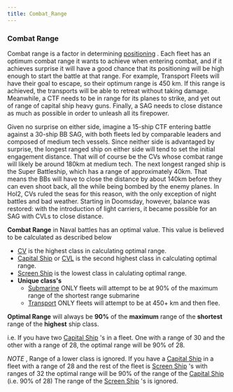 ```yaml
---
title: Combat_Range
---
```


### Combat Range

Combat range is a factor in determining [positioning](/wiki/Positioning "Positioning") . Each fleet has an optimum combat range it wants to achieve when entering combat, and if it achieves surprise it will have a good chance that its positioning will be high enough to start the battle at that range. For example, Transport Fleets will have their goal to escape, so their optimum range is 450 km. If this range is achieved, the transports will be able to retreat without taking damage. Meanwhile, a CTF needs to be in range for its planes to strike, and yet out of range of capital ship heavy guns. Finally, a SAG needs to close distance as much as possible in order to unleash all its firepower.

Given no surprise on either side, imagine a 15-ship CTF entering battle against a 30-ship BB SAG, with both fleets led by comparable leaders and composed of medium tech vessels. Since neither side is advantaged by surprise, the longest ranged ship on either side will tend to set the initial engagement distance. That will of course be the CVs whose combat range will likely be around 180km at medium tech. The next longest ranged ship is the Super Battleship, which has a range of approximately 40km. That means the BBs will have to close the distance by about 140km before they can even shoot back, all the while being bombed by the enemy planes. In HoI2, CVs ruled the seas for this reason, with the only exception of night battles and bad weather. Starting in Doomsday, however, balance was restored: with the introduction of light carriers, it became possible for an SAG with CVLs to close distance.

**Combat Range** in Naval battles has an optimal value. This value is believed to be calculated as described below

- [CV](/wiki/CV "CV") is the highest class in calculating optimal range.
- [Capital Ship](/wiki/Capital_Ship "Capital Ship") or [CVL](/wiki/CVL "CVL") is the second highest class in calculating optimal range.
- [Screen Ship](/wiki/Screen_Ship "Screen Ship") is the lowest class in calulating optimal range.
- **Unique class's**
  - [Submarine](/wiki/Submarine "Submarine") ONLY fleets will attempt to be at 90% of the maximum range of the shortest range submarine
  - [Transport](/wiki/Transport "Transport") ONLY fleets will attempt to be at 450+ km and then flee.

**Optimal Range** will always be **90%** of the **maximum** range of the **shortest** range of the **highest** ship class.

i.e. If you have two [Capital Ship](/wiki/Capital_Ship "Capital Ship") 's in a fleet. One with a range of 30 and the other with a range of 28, the optimal range will be 90% of 28.

_NOTE_ , Range of a lower class is ignored. If you have a [Capital Ship](/wiki/Capital_Ship "Capital Ship") in a fleet with a range of 28 and the rest of the fleet is [Screen Ship](/wiki/Screen_Ship "Screen Ship") 's with ranges of 32 the optimal range will be 90% of the range of the [Capital Ship](/wiki/Capital_Ship "Capital Ship") (i.e. 90% of 28) The range of the [Screen Ship](/wiki/Screen_Ship "Screen Ship") 's is ignored.
